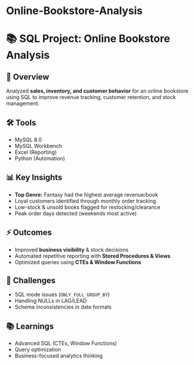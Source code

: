 # Online-Bookstore-Analysis
# 📚 SQL Project: Online Bookstore Analysis

## 📌 Overview
Analyzed **sales, inventory, and customer behavior** for an online bookstore using SQL to improve revenue tracking, customer retention, and stock management.

## 🛠 Tools
- MySQL 8.0  
- MySQL Workbench  
- Excel (Reporting)  
- Python (Automation)

## 📊 Key Insights
- **Top Genre:** Fantasy had the highest average revenue/book  
- Loyal customers identified through monthly order tracking  
- Low-stock & unsold books flagged for restocking/clearance  
- Peak order days detected (weekends most active)

## ⚡ Outcomes
- Improved **business visibility** & stock decisions  
- Automated repetitive reporting with **Stored Procedures & Views**  
- Optimized queries using **CTEs & Window Functions**

## 🚧 Challenges
- SQL mode issues (`ONLY_FULL_GROUP_BY`)  
- Handling NULLs in LAG/LEAD  
- Schema inconsistencies in date formats

## 📚 Learnings
- Advanced SQL (CTEs, Window Functions)  
- Query optimization  
- Business-focused analytics thinking
